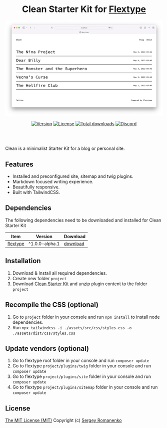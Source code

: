 <h1 align="center">Clean Starter Kit for <a href="https://awilum.github.io/flextype">Flextype</a></h1>

![preview](preview.png)

<p align="center">
<a href="https://github.com/flextype-starter-kits/clean/releases"><img alt="Version" src="https://img.shields.io/github/release/flextype-starter-kits/clean.svg?label=version&color=black&style=for-the-badge"></a> <a href="https://github.com/flextype-starter-kits/clean"><img src="https://img.shields.io/badge/license-MIT-blue.svg?color=black&style=for-the-badge" alt="License"></a> <a href="https://github.com/flextype-starter-kits/clean"><img src="https://img.shields.io/github/downloads/flextype-starter-kits/clean/total.svg?color=black&style=for-the-badge" alt="Total downloads"></a> <a href="https://discord.gg/ewQkqgfBAc"><img src="https://img.shields.io/discord/423097982498635778.svg?logo=discord&color=black&label=Discord%20Chat&style=for-the-badge" alt="Discord"></a>
</p>

<br><br>

Clean is a minimalist Starter Kit for a blog or personal site.

## Features
* Installed and preconfigured site, sitemap and twig plugins.
* Markdown focused writing experience.
* Beautifully responsive.
* Built with TailwindCSS.

## Dependencies

The following dependencies need to be downloaded and installed for Clean Starter Kit

| Item | Version | Download |
|---|---|---|
| [flextype](https://github.com/flextype/flextype) | ^1.0.0-alpha.1 | [download](https://github.com/flextype/flextype/releases) |

## Installation

1. Download & Install all required dependencies.
2. Create new folder `project`
3. Download [Clean Starter Kit](https://github.com/flextype-starter-kits/clean/releases) and unzip plugin content to the folder `project`

## Recompile the CSS (optional)
1. Go to `project` folder in your console and run `npm install` to install node dependencies.
2. Run `npx tailwindcss -i ./assets/src/css/styles.css -o ./assets/dist/css/styles.css`

## Update vendors (optional)
1. Go to flextype root folder in your console and run `composer update`
2. Go to flextype `project/plugins/twig` folder in your console and run `composer update`
3. Go to flextype `project/plugins/site` folder in your console and run `composer update`
4. Go to flextype `project/plugins/sitemap` folder in your console and run `composer update`

## License
[The MIT License (MIT)](https://github.com/flextype-starter-kits/clean/blob/master/LICENSE.txt)
Copyright (c) [Sergey Romanenko](https://github.com/Awilum)
